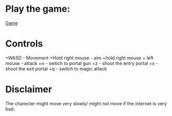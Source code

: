 # Play the game:
[Game](https://manvitha-sosc3.kosh-web.cfd)

# Controls
+WASD - Movement
+Hold right mouse - aim
+hold right mouse + left mouse - attack
+n - swtich to portal gun
+z - shoot the entry portal
+x - shoot the exit portal
+q - switch to magic attack


# Disclaimer
The charecter might move very slowly/ might not move if the internet is very bad.
